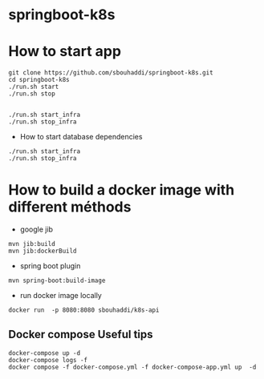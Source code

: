 # springboot-k8s

# How to start app
```shell
git clone https://github.com/sbouhaddi/springboot-k8s.git
cd springboot-k8s
./run.sh start
./run.sh stop


./run.sh start_infra
./run.sh stop_infra
```

* How to start database dependencies

```shell
./run.sh start_infra
./run.sh stop_infra
```



# How to build a docker image with different méthods
* google jib
```shell
mvn jib:build
mvn jib:dockerBuild
```
* spring boot plugin
```shell
mvn spring-boot:build-image
```
* run docker image locally
```shell
docker run  -p 8080:8080 sbouhaddi/k8s-api
```

## Docker compose Useful tips
```shell
docker-compose up -d
docker-compose logs -f
docker compose -f docker-compose.yml -f docker-compose-app.yml up  -d
```